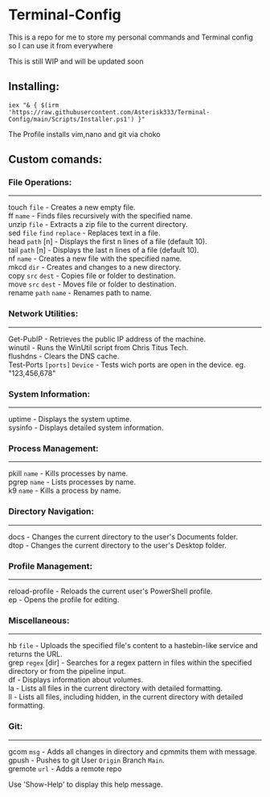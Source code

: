 # Terminal-Config

This is a repo for me to store my personal commands and Terminal config so I can use it from everywhere

This is still WIP and will be updated soon

## Installing:

```pwsh
iex "& { $(irm 'https://raw.githubusercontent.com/Asterisk333/Terminal-Config/main/Scripts/Installer.ps1') }"
```

The Profile installs vim,nano and git via choko

## Custom comands:

### File Operations:
---
touch `file`       - Creates a new empty file.  
ff `name`          - Finds files recursively with the specified name.  
unzip `file`       - Extracts a zip file to the current directory.  
sed `file` `find` `replace` 	- Replaces text in a file.  
head `path` [n]    - Displays the first n lines of a file (default 10).  
tail `path` [n]    - Displays the last n lines of a file (default 10).  
nf `name`         - Creates a new file with the specified name.  
mkcd `dir`         - Creates and changes to a new directory.  
copy `src` `dest`  - Copies file or folder to destination.  
move `src` `dest`  - Moves file or folder to destination.  
rename `path` `name`  - Renames path to name.  


### Network Utilities:
---
Get-PubIP          - Retrieves the public IP address of the machine.  
winutil            - Runs the WinUtil script from Chris Titus Tech.  
flushdns           - Clears the DNS cache.  
Test-Ports `[ports]` `Device`     - Tests wich ports are open in the device. eg. "123,456,678"  

### System Information:
---
uptime             - Displays the system uptime.  
sysinfo            - Displays detailed system information.  

### Process Management:
---
pkill `name`       - Kills processes by name.  
pgrep `name`       - Lists processes by name.  
k9 `name`          - Kills a process by name.  

### Directory Navigation:
---
docs               - Changes the current directory to the user's Documents folder.  
dtop               - Changes the current directory to the user's Desktop folder.  

### Profile Management:
---
reload-profile     - Reloads the current user's PowerShell profile.  
ep                 - Opens the profile for editing.  

### Miscellaneous:
---
hb `file`          - Uploads the specified file's content to a hastebin-like service and returns the URL.  
grep `regex` [dir] - Searches for a regex pattern in files within the specified directory or from the pipeline input.  
df                 - Displays information about volumes.  
la                 - Lists all files in the current directory with detailed formatting.  
ll                 - Lists all files, including hidden, in the current directory with detailed formatting.  

### Git:
---
gcom `msg`	       - Adds all changes in directory and cpmmits them with message.  
gpush		       - Pushes to git User `Origin` Branch `Main`.    
gremote `url`      - Adds a remote repo

Use 'Show-Help' to display this help message.
